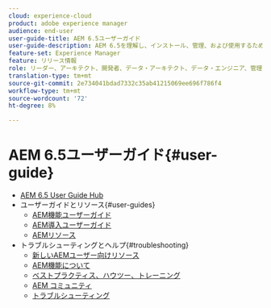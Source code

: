 ```yaml
---
cloud: experience-cloud
product: adobe experience manager
audience: end-user
user-guide-title: AEM 6.5ユーザーガイド
user-guide-description: AEM 6.5を理解し、インストール、管理、および使用するために必要なすべてのリソースの概要
feature-set: Experience Manager
feature: リリース情報
role: リーダー、アーキテクト、開発者、データ・アーキテクト、データ・エンジニア、管理者、実業家
translation-type: tm+mt
source-git-commit: 2e734041bdad7332c35ab41215069ee696f786f4
workflow-type: tm+mt
source-wordcount: '72'
ht-degree: 8%

---
```



# AEM 6.5ユーザーガイド{#user-guide}

+ [AEM 6.5 User Guide Hub](home.md)
+ ユーザーガイドとリソース{#user-guides}
   + [AEM機能ユーザーガイド](capabilities.md)
   + [AEM導入ユーザーガイド](implementation.md)
   + [AEMリソース](resources.md)
+ トラブルシューティングとヘルプ{#troubleshooting}
   + [新しいAEMユーザー向けリソース](new.md)
   + [AEM機能について](learn.md)
   + [ベストプラクティス、ハウツー、トレーニング](best-practice.md)
   + [AEM コミュニティ](community.md)
   + [トラブルシューティング](troubleshooting.md)
